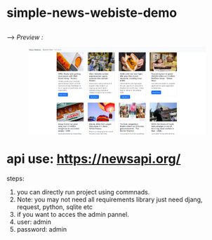# simple-news-webiste-demo
## 

--> *Preview :*

<div align="center">
  <a href="https://drawsql.app/dennis-ivy/diagrams/mumble">
<img width="80%" align="center" src="./images/Screenshot1.png"/>
  </a>
</div>

# api use: https://newsapi.org/
steps:
1. you can directly run project using commnads.
2. Note: you may not need all requirements library just need djang, request, python, sqlite etc
3. if you want to acces the admin pannel.
4. user: admin
5. password: admin
